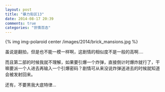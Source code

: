 ```yaml
---
layout: post
title: "暴力街区13"
date: 2014-08-17 20:39
comments: true
categories: "世情百态"
---
```

   
   {% img img-polaroid center /images/2014/brick_mansions.jpg %}

   虽说是翻拍，但是也不能一模一样啊，这剧情的相似度不是一般的高啊....

   而且第二部的时候我就不理解，如果要引爆一个炸弹，直接倒计时爆炸就行了，干嘛要派一个人进去再输入一个引爆密码？剧情可从来没说炸弹送进去的时候就知道会被发射回来。

   还有，不要黑我大底特律...